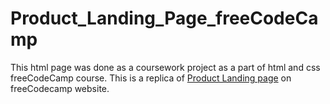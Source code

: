 # Product_Landing_Page_freeCodeCamp
This html page was done as a  coursework project as a part of html and css freeCodeCamp course. This is a replica of [Product Landing page](https://product-landing-page.freecodecamp.rocks/#) on freeCodecamp website. 
